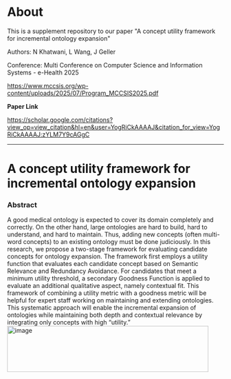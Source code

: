 # About 
This is a supplement repository to our paper "A concept utility framework for incremental ontology expansion"

Authors: N Khatwani, L Wang, J Geller

Conference: Multi Conference on Computer Science and Information Systems - e-Health 2025

https://www.mccsis.org/wp-content/uploads/2025/07/Program_MCCSIS2025.pdf

**Paper Link**

https://scholar.google.com/citations?view_op=view_citation&hl=en&user=YogRiCkAAAAJ&citation_for_view=YogRiCkAAAAJ:zYLM7Y9cAGgC


--------------------------------------
# A concept utility framework for incremental ontology expansion

### Abstract
A good medical ontology is expected to cover its domain completely and correctly. On the other hand, large ontologies are hard to build, hard to understand, and hard to maintain. Thus, adding new concepts (often multi-word concepts) to an existing ontology must be done judiciously. In this research, we propose a two-stage framework for evaluating candidate concepts for ontology expansion. The framework first employs a utility function that evaluates each candidate concept based on Semantic Relevance and Redundancy Avoidance. For candidates that meet a minimum utility threshold, a secondary Goodness Function is applied to evaluate an additional qualitative aspect, namely contextual fit. This framework of combining a utility metric with a goodness metric will be helpful for expert staff working on maintaining and extending ontologies. This systematic approach will enable the incremental expansion of ontologies while maintaining both depth and contextual relevance by integrating only concepts with high “utility.”<img width="468" height="107" alt="image" src="https://github.com/user-attachments/assets/4262dacb-495b-47dd-bdb3-fa1384270665" />
